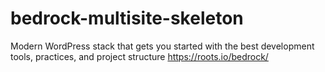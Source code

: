 # bedrock-multisite-skeleton
Modern WordPress stack that gets you started with the best development tools, practices, and project structure https://roots.io/bedrock/
